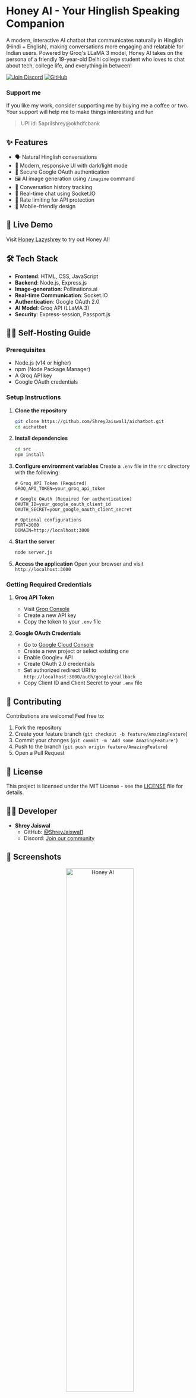 # Honey AI - Your Hinglish Speaking Companion 

A modern, interactive AI chatbot that communicates naturally in Hinglish (Hindi + English), making conversations more engaging and relatable for Indian users. Powered by Groq's LLaMA 3 model, Honey AI takes on the persona of a friendly 19-year-old Delhi college student who loves to chat about tech, college life, and everything in between!

[![Join Discord](https://img.shields.io/discord/951909987838468116?color=%237289DA&label=Join%20Discord&logo=discord&logoColor=white)](https://discord.gg/BCKjPjhBrm)
[![GitHub](https://img.shields.io/github/followers/ShreyJaiswal1?style=social)](https://github.com/ShreyJaiswal1)

### Support me
If you like my work, consider supporting me by buying me a coffee or two. Your support will help me to make things interesting and fun
> UPI id: 5aprilshrey@okhdfcbank

## ✨ Features

- 🗣️ Natural Hinglish conversations
- 🎨 Modern, responsive UI with dark/light mode
- 🔐 Secure Google OAuth authentication
- 🖼️ AI image generation using `/imagine` command
- 💾 Conversation history tracking
- 🔄 Real-time chat using Socket.IO
- 🎯 Rate limiting for API protection
- 📱 Mobile-friendly design

## 🚀 Live Demo

Visit [Honey Lazyshrey](https://honey.lazyshrey.xyz/) to try out Honey AI!

## 🛠️ Tech Stack

- **Frontend**: HTML, CSS, JavaScript
- **Backend**: Node.js, Express.js
- **Image-generation**: Pollinations.ai
- **Real-time Communication**: Socket.IO
- **Authentication**: Google OAuth 2.0
- **AI Model**: Groq API (LLaMA 3)
- **Security**: Express-session, Passport.js

## 🏃‍♂️ Self-Hosting Guide

### Prerequisites

- Node.js (v14 or higher)
- npm (Node Package Manager)
- A Groq API key
- Google OAuth credentials

### Setup Instructions

1. **Clone the repository**
   ```bash
   git clone https://github.com/ShreyJaiswal1/aichatbot.git
   cd aichatbot
   ```

2. **Install dependencies**
   ```bash
   cd src
   npm install
   ```

3. **Configure environment variables**
   Create a `.env` file in the `src` directory with the following:
   ```env
   # Groq API Token (Required)
   GROQ_API_TOKEN=your_groq_api_token

   # Google OAuth (Required for authentication)
   OAUTH_ID=your_google_oauth_client_id
   OAUTH_SECRET=your_google_oauth_client_secret

   # Optional configurations
   PORT=3000
   DOMAIN=http://localhost:3000
   ```

4. **Start the server**
   ```bash
   node server.js
   ```

5. **Access the application**
   Open your browser and visit `http://localhost:3000`

### Getting Required Credentials

1. **Groq API Token**
   - Visit [Groq Console](https://console.groq.com/keys)
   - Create a new API key
   - Copy the token to your `.env` file

2. **Google OAuth Credentials**
   - Go to [Google Cloud Console](https://console.cloud.google.com)
   - Create a new project or select existing one
   - Enable Google+ API
   - Create OAuth 2.0 credentials
   - Set authorized redirect URI to `http://localhost:3000/auth/google/callback`
   - Copy Client ID and Client Secret to your `.env` file

## 🤝 Contributing

Contributions are welcome! Feel free to:
1. Fork the repository
2. Create your feature branch (`git checkout -b feature/AmazingFeature`)
3. Commit your changes (`git commit -m 'Add some AmazingFeature'`)
4. Push to the branch (`git push origin feature/AmazingFeature`)
5. Open a Pull Request

## 📝 License

This project is licensed under the MIT License - see the [LICENSE](LICENSE) file for details.

## 👨‍💻 Developer

- **Shrey Jaiswal**
  - GitHub: [@ShreyJaiswal1](https://github.com/ShreyJaiswal1)
  - Discord: [Join our community](https://discord.gg/BCKjPjhBrm)

## 📸 Screenshots

<p align="center">
<img src="https://cdn.discordapp.com/attachments/955580696779452436/1310636902067605546/image.png?ex=6745f13b&is=67449fbb&hm=fdf1e021be9a48a5b8f9e6bf38e75124bd375e645bf1b8b34db8420d3341c264&" alt="Honey AI" width="60%">
</p>

## 🔜 Upcoming Features

- Voice interactions
- Multi-language support
- Custom chatbot personality configuration
- Advanced conversation memory
- Integration with more AI models

---
<p align="center">Made with ❤️ by Shrey Jaiswal</p>
